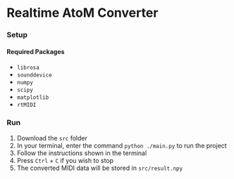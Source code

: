 # **Realtime AtoM Converter**

### Setup
#### Required Packages
* ```librosa```
* ```sounddevice```
* ```numpy```
* ```scipy```
* ```matplotlib```
* ```rtMIDI```

### Run
1. Download the ```src``` folder
2. In your terminal, enter the command ```python ./main.py``` to run the project
3. Follow the instructions shown in the terminal
4. Press ```Ctrl``` + ```C``` if you wish to stop
5. The converted MIDI data will be stored in ```src/result.npy```
